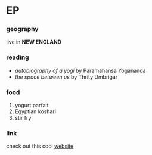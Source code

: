 # EP

### geography

live in **NEW ENGLAND**

### reading

- *autobiography of a yogi* by Paramahansa Yogananda
- *the space between us* by Thrity Umbrigar

### food
1. yogurt parfait
2. Egyptian koshari
3. stir fry

### link

check out this cool [website](http://gaia.com)

